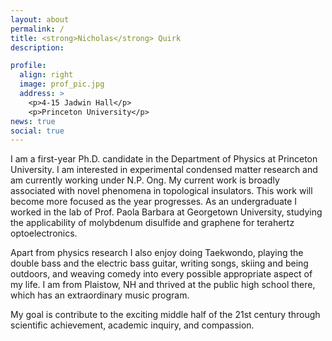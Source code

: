 ```yaml
---
layout: about
permalink: /
title: <strong>Nicholas</strong> Quirk
description: 

profile:
  align: right
  image: prof_pic.jpg
  address: >
    <p>4-15 Jadwin Hall</p>
    <p>Princeton University</p>
news: true
social: true
---
```

I am a first-year Ph.D. candidate in the Department of Physics at Princeton University. I am interested in experimental condensed matter research and am currently working under N.P. Ong. My current work is broadly associated with novel phenomena in topological insulators. This work will become more focused as the year progresses. As an undergraduate I worked in the lab of Prof. Paola Barbara at Georgetown University, studying the applicability of molybdenum disulfide and graphene for terahertz optoelectronics. 

Apart from physics research I also enjoy doing Taekwondo, playing the double bass and the electric bass guitar, writing songs, skiing and being outdoors, and weaving comedy into every possible appropriate aspect of my life. I am from Plaistow, NH and thrived at the public high school there, which has an extraordinary music program.

My goal is contribute to the exciting middle half of the 21st century through scientific achievement, academic inquiry, and compassion.
